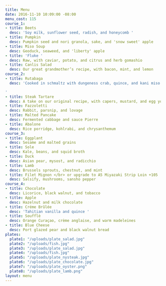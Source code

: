 ```yaml
---
title: Menu
date: 2016-11-10 10:09:00 -08:00
menu_cost: 115
course_1:
- title: Beets
  desc: 'Soy milk, sunflower seed, radish, and honeycomb '
- title: Pumpkin
  desc: Pumpkin seed and nori granola, sake, and 'snow sweet' apple
- title: Miso Soup
  desc: Geoduck, seaweed, and 'liberty' apple
- title: 'Fluke '
  desc: Raw, with caviar, potato, and citrus and herb gomashio
- title: Canlis Salad
  desc: Our great grandmother’s recipe, with bacon, mint, and lemon
course_2:
- title: Rutabaga
  desc: 'Cooked in schmaltz with dungeness crab, quince, and kani miso

'
- title: Steak Tartare
  desc: A take on our original recipe, with capers, mustard, and egg yolk
- title: Fazzoletti
  desc: Rabbit, parsnip, and lovage
- title: Malted Pancake
  desc: Fermented cabbage and sauce Pierre
- title: Abalone
  desc: Rice porridge, kohlrabi, and chrysanthemum
course_3:
- title: Eggplant
  desc: Sesame and malted grains
- title: Sole
  desc: Kale, beans, and squid broth
- title: Duck
  desc: Asian pear, mysost, and radicchio
- title: Lamb
  desc: Brussels sprouts, chestnut, and mint
- title: Filet Mignon </br> or upgrade to A5 Miyazaki Strip Loin +105
  desc: Salsify, mushrooms, sansho pepper
course_4:
- title: Chocolate
  desc: Licorice, black walnut, and tobacco
- title: Apple
  desc: Hazelnut and milk chocolate
- title: Créme Brûlée
  desc: 'Tahitian vanilla and quince '
- title: Soufflè
  desc: Orange Curaçao, crème anglaise, and warm madeleines
- title: Blue Cheese
  desc: Port glazed pear and black walnut bread
plates:
  plate1: "/uploads/plate_salad.jpg"
  plate2: "/uploads/fish.jpg"
  plate3: "/uploads/plate_salad.jpg"
  plate4: "/uploads/fish.jpg"
  plate5: "/uploads/plate_nysteak.jpg"
  plate6: "/uploads/plate_chocolate.jpg"
  plate7: "/uploads/plate_oyster.png"
  plate8: "/uploads/plate_lamb.png"
layout: menu
---
```


